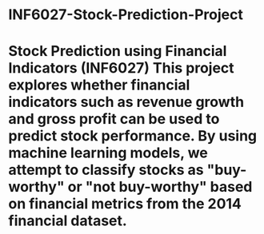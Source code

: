 # INF6027-Stock-Prediction-Project
# Stock Prediction using Financial Indicators (INF6027) This project explores whether financial indicators such as revenue growth and gross profit can be used to predict stock performance. By using machine learning models, we attempt to classify stocks as "buy-worthy" or "not buy-worthy" based on financial metrics from the 2014 financial dataset.
